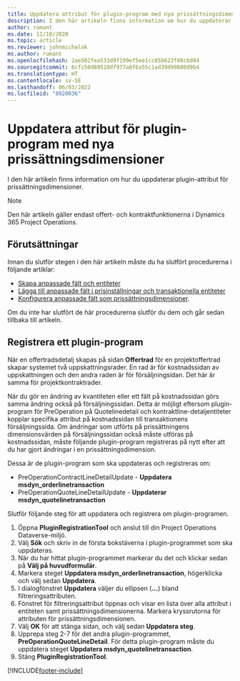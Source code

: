 ```yaml
---
title: Uppdatera attribut för plugin-program med nya prissättningsdimensioner
description: I den här artikeln finns information om hur du uppdaterar plugin-attribut för prissättningsdimensioner.
author: rumant
ms.date: 11/18/2020
ms.topic: article
ms.reviewer: johnmichalak
ms.author: rumant
ms.openlocfilehash: 2ae502fea533d9f199ef5ee1cc85b623f08cbd84
ms.sourcegitcommit: 6cfc50d89528df977a8f6a55c1ad39d99800d9b4
ms.translationtype: HT
ms.contentlocale: sv-SE
ms.lasthandoff: 06/03/2022
ms.locfileid: "8920036"
---
```

# <a name="update-plug-in-attributes-with-new-pricing-dimensions"></a>Uppdatera attribut för plugin-program med nya prissättningsdimensioner

I den här artikeln finns information om hur du uppdaterar plugin-attribut för prissättningsdimensioner.

> [!NOTE]
> Den här artikeln gäller endast offert- och kontraktfunktionerna i Dynamics 365 Project Operations.

## <a name="prerequisites"></a>Förutsättningar
Innan du slutför stegen i den här artikeln måste du ha slutfört procedurerna i följande artiklar:

  - [Skapa anpassade fält och entiteter](create-custom-fields-entities-pricing-dimensions.md) 
  - [Lägga till anpassade fält i prisinställningar och transaktionella entiteter](add-custom-fields-price-setup-transactional-entities.md)
  - [Konfigurera anpassade fält som prissättningsdimensioner](set-up-custom-fields-pricing-dimensions.md). 
  
Om du inte har slutfört de här procedurerna slutför du dem och går sedan tillbaka till artikeln.

## <a name="register-a-plug-in"></a>Registrera ett plugin-program
När en offertradsdetalj skapas på sidan **Offertrad** för en projektoffertrad skapar systemet två uppskattningsrader. En rad är för kostnadssidan av uppskattningen och den andra raden är för försäljningsidan. Det här är samma för projektkontraktrader.

När du gör en ändring av kvantiteten eller ett fält på kostnadssidan görs samma ändring också på försäljningssidan. Detta är möjligt eftersom plugin-program för PreOperation på Quotelinedetail och kontraktline-detaljentiteter kopplar specifika attribut på kostnadssidan till transaktionens försäljningssida. Om ändringar som utförts på prissättningens dimensionsvärden på försäljningssidan också måste utföras på kostnadssidan, måste följande plugin-program registreras på nytt efter att du har gjort ändringar i en prissättningsdimension.

Dessa är de plugin-program som ska uppdateras och registreras om:

- PreOperationContractLineDetailUpdate - **Uppdatera msdyn_orderlinetransaction**
- PreOperationQuoteLineDetailUpdate - **Uppdaterar msdyn_quotelinetransaction**

Slutför följande steg för att uppdatera och registrera om plugin-programen.

1. Öppna **PluginRegistrationTool** och anslut till din Project Operations Dataverse-miljö.
2. Välj **Sök** och skriv in de första bokstäverna i plugin-programmet som ska uppdateras.
3. När du har hittat plugin-programmet markerar du det och klickar sedan på **Välj på huvudformulär**.
4. Markera steget **Uppdatera msdyn_orderlinetransaction**, högerklicka och välj sedan **Uppdatera**.
5. I dialogfönstret **Uppdatera** väljer du ellipsen (**...**) bland filtreringsattributen.
6. Fönstret för filtreringsattribut öppnas och visar en lista över alla attribut i entiteten samt prissättningsdimensionerna. Markera kryssrutorna för attributen för prissättningsdimensionen.
7. Välj **OK** för att stänga sidan, och välj sedan **Uppdatera steg**.
8. Upprepa steg 2-7 för det andra plugin-programmet, **PreOperationQuoteLineDetail**. För detta plugin-program måste du uppdatera steget **Uppdatera msdyn_quotelinetransaction**.
9. Stäng **PluginRegistrationTool**.


[!INCLUDE[footer-include](../includes/footer-banner.md)]